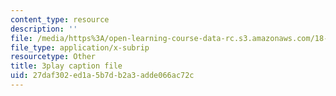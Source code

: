 ```yaml
---
content_type: resource
description: ''
file: /media/https%3A/open-learning-course-data-rc.s3.amazonaws.com/18-06-linear-algebra-spring-2010/27daf302ed1a5b7db2a3adde066ac72c_yjBerM5jWsc.vtt
file_type: application/x-subrip
resourcetype: Other
title: 3play caption file
uid: 27daf302-ed1a-5b7d-b2a3-adde066ac72c
---
```

